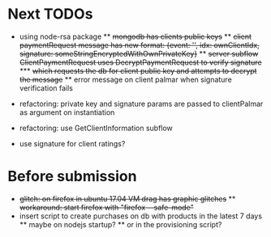 # Next TODOs
* using node-rsa package
** ~~mongodb has clients public keys~~
** ~~client paymentRequest message has new format: {event: '', idx: ownClientIdx, signature: someStringEncryptedWithOwnPrivateKey}~~
** ~~server subflow ClientPaymentRequest uses DecryptPaymentRequest to verify signature~~
*** ~~which requests the db for client public key and attempts to decrypt the message~~
** error message on client palmar when signature verification fails

* refactoring: private key and signature params are passed to clientPalmar as argument on instantiation
* refactoring: use GetClientInformation subflow
* use signature for client ratings?

# Before submission
* ~~glitch: on firefox in ubuntu 17.04 VM drag has graphic glitches~~
** ~~workaround: start firefox with "firefox --safe-mode"~~
* insert script to create purchases on db with products in the latest 7 days
** maybe on nodejs startup?
** or in the provisioning script?